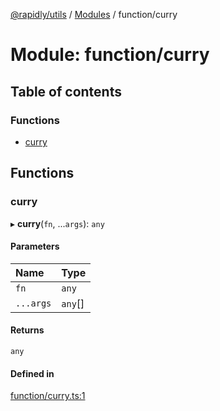 [@rapidly/utils](../README.md) / [Modules](../modules.md) / function/curry

# Module: function/curry

## Table of contents

### Functions

- [curry](function_curry.md#curry)

## Functions

### curry

▸ **curry**(`fn`, ...`args`): `any`

#### Parameters

| Name | Type |
| :------ | :------ |
| `fn` | `any` |
| `...args` | `any`[] |

#### Returns

`any`

#### Defined in

[function/curry.ts:1](https://github.com/canguser/rapidly-utils/blob/af8066a/main/function/curry.ts#L1)
